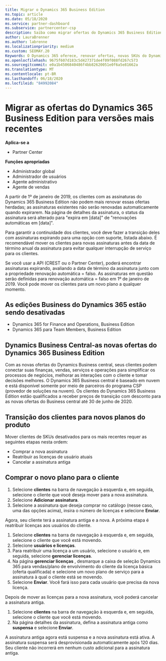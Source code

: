 ```yaml
---
title: Migrar o Dynamics 365 Business Edition
ms.topic: article
ms.date: 05/18/2020
ms.service: partner-dashboard
ms.subservice: partnercenter-csp
description: Saiba como migrar ofertas do Dynamics 365 Business Edition qualificadas para versões mais recentes antes que elas expirem.
author: LauraBrenner
ms.author: labrenne
ms.localizationpriority: medium
ms.custom: SEOMAY.20
Keywords: O Dynamics 365 oferece, renovar ofertas, novas SKUs do Dynamics 365
ms.openlocfilehash: 9675f607d183c5d427371de4f09f088fd267c573
ms.sourcegitcommit: e0a1b4506840486f4bb82620051e0f6a5e81662a
ms.translationtype: MT
ms.contentlocale: pt-BR
ms.lasthandoff: 06/18/2020
ms.locfileid: "84992084"
---
```

# <a name="migrate-dynamics-365-business-edition-offers-to-newer-versions"></a>Migrar as ofertas do Dynamics 365 Business Edition para versões mais recentes

**Aplica-se a**

- Partner Center

**Funções apropriadas**
- Administrador global
- Administrador de usuários
- Agente administrativo
- Agente de vendas

A partir de 1º de janeiro de 2019, os clientes com as assinaturas do Dynamics 365 Business Edition não podem mais renovar essas ofertas herdadas; as assinaturas existentes não serão renovadas automaticamente quando expirarem. Na página de detalhes da assinatura, o status da assinatura será alterado para "expira em [data]" de "renovações automáticas em [data]".

Para garantir a continuidade dos clientes, você deve fazer a transição deles com assinaturas expirando para uma opção com suporte, listada abaixo. É recomendável mover os clientes para novas assinaturas antes da data de término anual da assinatura para evitar qualquer interrupção de serviço para os clientes.

Se você usar a API (CREST ou o Partner Center), poderá encontrar assinaturas expirando, avaliando a data de término da assinatura junto com a propriedade renovação automática = falso. As assinaturas em questão serão definidas para renovação automática = falso em 1º de janeiro de 2019. Você pode mover os clientes para um novo plano a qualquer momento. 

## <a name="the-dynamics-365-business-editions-being-retired"></a>As edições Business do Dynamics 365 estão sendo desativadas

- Dynamics 365 for Finance and Operations, Business Edition
- Dynamics 365 para Team Members, Business Edition

## <a name="dynamics-business-central---the-dynamics-365-business-edition-new-offers"></a>Dynamics Business Central-as novas ofertas do Dynamics 365 Business Edition

Com as novas ofertas do Dynamics Business central, seus clientes podem conectar suas finanças, vendas, serviços e operações para simplificar os processos de negócios, melhorar as interações com o cliente e tomar decisões melhores. O Dynamics 365 Business central é baseado em nuvem e está disponível somente por meio de parceiros do programa CSP (provedor de soluções na nuvem).
Os clientes do Dynamics 365 Business Edition estão qualificados a receber preços de transição com desconto para as novas ofertas do Business central até 30 de junho de 2020.

## <a name="transition-customers-to-new-product-plans"></a>Transição dos clientes para novos planos do produto

 Mover clientes de SKUs desativados para os mais recentes requer as seguintes etapas nesta ordem:

- Comprar a nova assinatura
- Reatribuir as licenças de usuário atuais
- Cancelar a assinatura antiga

## <a name="purchase-the-new-plan-for-your-customer"></a>Comprar o novo plano para o cliente

1. Selecione **clientes** na barra de navegação à esquerda e, em seguida, selecione o cliente que você deseja mover para a nova assinatura.
2. Selecione **Adicionar assinatura**.
3. Selecione a assinatura que deseja comprar no catálogo (nesse caso, uma das opções acima), insira o número de licenças e selecione **Enviar**. 

Agora, seu cliente terá a assinatura antiga e a nova. A próxima etapa é reatribuir licenças aos usuários do cliente.

1. Selecione **clientes** na barra de navegação à esquerda e, em seguida, selecione o cliente que você está movendo.
2. Selecione **usuários e licenças**.
3. Para reatribuir uma licença a um usuário, selecione o usuário e, em seguida, selecione **gerenciar licenças**. 
4. Na página **gerenciar licenças** , desmarque a caixa de seleção Dynamics 365 para vendas/plano de envolvimento do cliente da licença básica (oferta qualificada) e selecione um novo plano de serviço para a assinatura à qual o cliente está se movendo. 
5. Selecione **Enviar**. Você fará isso para cada usuário que precisa da nova licença. 

Depois de mover as licenças para a nova assinatura, você poderá cancelar a assinatura antiga. 

1. Selecione **clientes** na barra de navegação à esquerda e, em seguida, selecione o cliente que você está movendo.
2. Na página detalhes da assinatura, defina a assinatura antiga como **suspensa** e selecione **Enviar**.

A assinatura antiga agora está suspensa e a nova assinatura está ativa. A assinatura suspensa será desprovisionada automaticamente após 120 dias. Seu cliente não incorrerá em nenhum custo adicional para a assinatura antiga.
